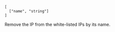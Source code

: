 ```### async removeWhitelistedIP
[
  ["name", "string"]
]
```

Remove the IP from the white-listed IPs by its name.